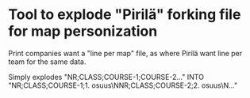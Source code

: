 # Tool to explode "Pirilä" forking file for map personization

Print companies want a "line per map" file, as where Pirilä want line per team for the same data.

Simply explodes "NR;CLASS;COURSE-1;COURSE-2..." INTO "NR;CLASS;COURSE-1;1. osuus\NNR;CLASS;COURSE-2;2. osuus\N..."

